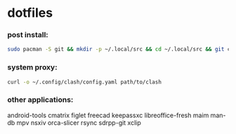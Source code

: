 # dotfiles

### post install:
```sh
sudo pacman -S git && mkdir -p ~/.local/src && cd ~/.local/src && git clone https://github.com/yahngming/dot && bash ~/.local/src/dot/.local/bin/post
```

### system proxy:
```sh
curl -o ~/.config/clash/config.yaml path/to/clash
```

### other applications:
android-tools cmatrix figlet freecad keepassxc libreoffice-fresh maim man-db mpv nsxiv orca-slicer rsync sdrpp-git xclip

